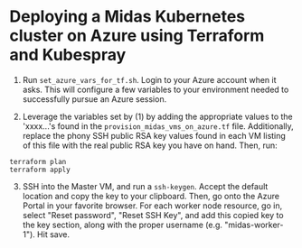 # Deploying a Midas Kubernetes cluster on Azure using Terraform and Kubespray

1. Run ``set_azure_vars_for_tf.sh``. Login to your Azure account when it asks. This will configure a few variables to your environment needed to successfully pursue an Azure session.

2. Leverage the variables set by (1) by adding the appropriate values to the 'xxxx...'s found in the ``provision_midas_vms_on_azure.tf`` file. Additionally, replace the phony SSH public RSA key values found in each VM listing of this file with the real public RSA key you have on hand. Then, run:
```shell
terraform plan
terraform apply
```

3. SSH into the Master VM, and run a ``ssh-keygen``. Accept the default location and copy the key to your clipboard. Then, go onto the Azure Portal in your favorite browser. For each worker node resource, go in, select "Reset password", "Reset SSH Key", and add this copied key to the key section, along with the proper username (e.g. "midas-worker-1"). Hit save.


